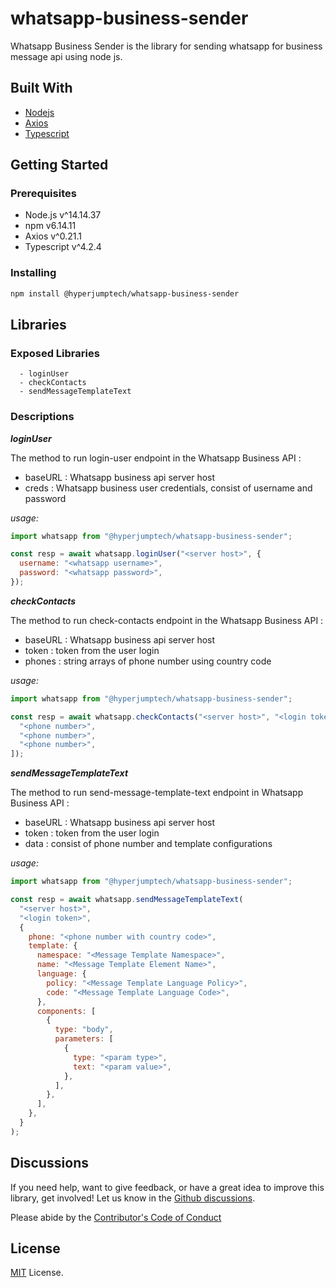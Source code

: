 # **whatsapp-business-sender**

Whatsapp Business Sender is the library for sending whatsapp for business message api using node js.

## **Built With**

- [Nodejs](https://nodejs.org/en/)
- [Axios](https://github.com/axios/axios)
- [Typescript](https://www.typescriptlang.org)

## **Getting Started**

### Prerequisites

- Node.js v^14.14.37
- npm v6.14.11
- Axios v^0.21.1
- Typescript v^4.2.4

### Installing

```bash
npm install @hyperjumptech/whatsapp-business-sender
```

## **Libraries**

### Exposed Libraries

```
  - loginUser
  - checkContacts
  - sendMessageTemplateText
```

### Descriptions

**_loginUser_**

The method to run login-user endpoint in the Whatsapp Business API :

- baseURL : Whatsapp business api server host
- creds : Whatsapp business user credentials, consist of username and password

_usage:_

```js
import whatsapp from "@hyperjumptech/whatsapp-business-sender";

const resp = await whatsapp.loginUser("<server host>", {
  username: "<whatsapp username>",
  password: "<whatsapp password>",
});
```

**_checkContacts_**

The method to run check-contacts endpoint in the Whatsapp Business API :

- baseURL : Whatsapp business api server host
- token : token from the user login
- phones : string arrays of phone number using country code

_usage:_

```js
import whatsapp from "@hyperjumptech/whatsapp-business-sender";

const resp = await whatsapp.checkContacts("<server host>", "<login token>", [
  "<phone number>",
  "<phone number>",
  "<phone number>",
]);
```

**_sendMessageTemplateText_**

The method to run send-message-template-text endpoint in Whatsapp Business API :

- baseURL : Whatsapp business api server host
- token : token from the user login
- data : consist of phone number and template configurations

_usage:_

```js
import whatsapp from "@hyperjumptech/whatsapp-business-sender";

const resp = await whatsapp.sendMessageTemplateText(
  "<server host>",
  "<login token>",
  {
    phone: "<phone number with country code>",
    template: {
      namespace: "<Message Template Namespace>",
      name: "<Message Template Element Name>",
      language: {
        policy: "<Message Template Language Policy>",
        code: "<Message Template Language Code>",
      },
      components: [
        {
          type: "body",
          parameters: [
            {
              type: "<param type>",
              text: "<param value>",
            },
          ],
        },
      ],
    },
  }
);
```

## Discussions

If you need help, want to give feedback, or have a great idea to improve this library, get involved! Let us know in the [Github discussions](https://github.com/hyperjumptech/whatsapp-business-sender/discussions).

Please abide by the [Contributor's Code of Conduct](CODE_OF_CONDUCTS.md)

## License

[MIT](./LICENSE.txt) License.
